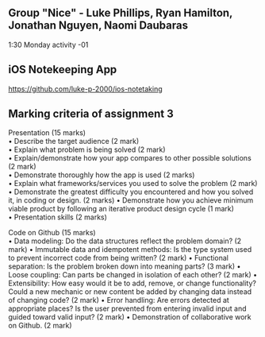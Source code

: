 ## Group "Nice" - Luke Phillips, Ryan Hamilton, Jonathan Nguyen, Naomi Daubaras
1:30 Monday activity -01

## iOS Notekeeping App
https://github.com/luke-p-2000/ios-notetaking

## Marking criteria of assignment 3 

 Presentation (15 marks)        
• Describe the target audience (2 mark)  
• Explain what problem is being solved (2 mark)  
• Explain/demonstrate how your app compares to other possible solutions (2 mark)  
• Demonstrate thoroughly how the app is used (2 marks)  
• Explain what frameworks/services you used to solve the problem (2 mark)  
• Demonstrate the greatest difficulty you encountered and how you solved it, in coding or 
design. (2 marks) 
• Demonstrate how you achieve minimum viable product by following an iterative 
product design cycle (1 mark)  
• Presentation skills (2 marks) 
 
 
 
 
 
 Code on Github (15 marks)  
• Data modeling: Do the data structures reflect the problem domain? (2 mark) 
• Immutable data and idempotent methods: Is the type system used to prevent incorrect 
code from being written?  (2 mark) 
• Functional separation: Is the problem broken down into meaning parts?  (3 mark) 
• Loose coupling: Can parts be changed in isolation of each other? (2 mark) 
• Extensibility: How easy would it be to add, remove, or change functionality? Could a new 
mechanic or new content be added by changing data instead of changing code? (2 mark) 
• Error handling: Are errors detected at appropriate places? Is the user prevented from 
entering invalid input and guided toward valid input? (2 mark) 
• Demonstration of collaborative work on Github. (2 mark) 
